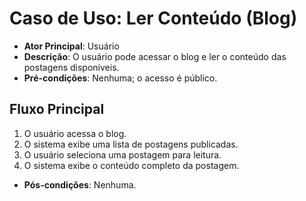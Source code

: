 # Caso de Uso: Ler Conteúdo (Blog)

- **Ator Principal**: Usuário
- **Descrição**: O usuário pode acessar o blog e ler o conteúdo das postagens disponíveis.
- **Pré-condições**: Nenhuma; o acesso é público.
  
## Fluxo Principal
1. O usuário acessa o blog.
2. O sistema exibe uma lista de postagens publicadas.
3. O usuário seleciona uma postagem para leitura.
4. O sistema exibe o conteúdo completo da postagem.

- **Pós-condições**: Nenhuma.